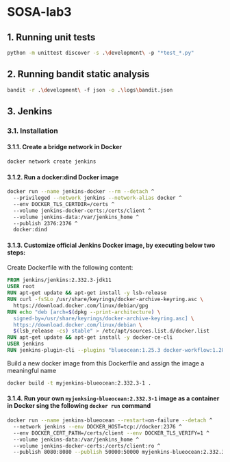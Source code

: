 # SOSA-lab3

## 1. Running unit tests
```bash
python -m unittest discover -s .\development\ -p "*test_*.py"
```

## 2. Running bandit static analysis
```bash
bandit -r .\development\ -f json -o .\logs\bandit.json
```

## 3. Jenkins

### 3.1. Installation

#### 3.1.1. Create a bridge network in Docker

```bash
docker network create jenkins
```

#### 3.1.2. Run a docker:dind Docker image

```bash
docker run --name jenkins-docker --rm --detach ^
  --privileged --network jenkins --network-alias docker ^
  --env DOCKER_TLS_CERTDIR=/certs ^
  --volume jenkins-docker-certs:/certs/client ^
  --volume jenkins-data:/var/jenkins_home ^
  --publish 2376:2376 ^
  docker:dind
```
#### 3.1.3. Customize official Jenkins Docker image, by executing below two steps:

Create Dockerfile with the following content:

```dockerfile
FROM jenkins/jenkins:2.332.3-jdk11
USER root
RUN apt-get update && apt-get install -y lsb-release
RUN curl -fsSLo /usr/share/keyrings/docker-archive-keyring.asc \
  https://download.docker.com/linux/debian/gpg
RUN echo "deb [arch=$(dpkg --print-architecture) \
  signed-by=/usr/share/keyrings/docker-archive-keyring.asc] \
  https://download.docker.com/linux/debian \
  $(lsb_release -cs) stable" > /etc/apt/sources.list.d/docker.list
RUN apt-get update && apt-get install -y docker-ce-cli
USER jenkins
RUN jenkins-plugin-cli --plugins "blueocean:1.25.3 docker-workflow:1.28"
```

Build a new docker image from this Dockerfile and assign the image a meaningful name

```bash
docker build -t myjenkins-blueocean:2.332.3-1 .
```

#### 3.1.4. Run your own `myjenksing-blueocean:2.332.3-1` image as a container in Docker sing the following `docker run` command

```bash
docker run --name jenkins-blueocean --restart=on-failure --detach ^
  --network jenkins --env DOCKER_HOST=tcp://docker:2376 ^
  --env DOCKER_CERT_PATH=/certs/client --env DOCKER_TLS_VERIFY=1 ^
  --volume jenkins-data:/var/jenkins_home ^
  --volume jenkins-docker-certs:/certs/client:ro ^
  --publish 8080:8080 --publish 50000:50000 myjenkins-blueocean:2.332.3-1
  ```